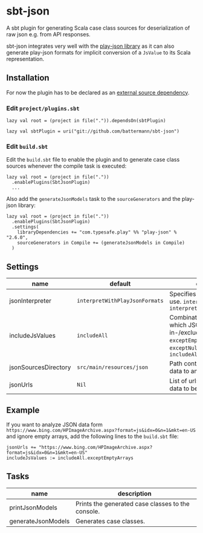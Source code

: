 # sbt-json

A sbt plugin for generating Scala case class sources for deserialization of raw json e.g. from API responses.

sbt-json integrates very well with the [play-json library](https://github.com/playframework/play-json) as it can also generate play-json formats for implicit conversion of a `JsValue` to its Scala representation.

## Installation

For now the plugin has to be declared as an [external source dependency](http://www.scala-sbt.org/0.13/docs/Plugins.html#1d%29+Project+dependency).

### Edit `project/plugins.sbt`

    lazy val root = (project in file(".")).dependsOn(sbtPlugin)
    
    lazy val sbtPlugin = uri("git://github.com/battermann/sbt-json")

### Edit `build.sbt`

Edit the `build.sbt` file to enable the plugin and to generate case class sources whenever the compile task is executed:

    lazy val root = (project in file("."))
      .enablePlugins(SbtJsonPlugin)
      ...

Also add the `generateJsonModels` task to the `sourceGenerators` and the play-json library:

    lazy val root = (project in file("."))
      .enablePlugins(SbtJsonPlugin)
      .settings(
        libraryDependencies += "com.typesafe.play" %% "play-json" % "2.6.0",
        sourceGenerators in Compile += (generateJsonModels in Compile)
      )
      
## Settings

| name     | default | description |
| -------- | ------- | ----------- |
| jsonInterpreter | `interpretWithPlayJsonFormats`    | Specifies which interpreter to use. `interpret` and `interpretWithPlayJsonFormats` |
| includeJsValues     | `includeAll`    | Combinator that specifies which JSON values should be in-/excluded for analyzation. `exceptEmptyArrays` and `exceptNullValues`. Example: `includeAll.exceptEmptyArrays` |
| jsonSourcesDirectory  | `src/main/resources/json` | Path containing the JSON data to analyze. |
| jsonUrls  | `Nil` | List of urls that serve JSON data to be analyzed. |

## Example

If you want to analyze JSON data form `https://www.bing.com/HPImageArchive.aspx?format=js&idx=0&n=1&mkt=en-US` and ignore empty arrays, add the following lines to the `build.sbt` file:

    jsonUrls += "https://www.bing.com/HPImageArchive.aspx?format=js&idx=0&n=1&mkt=en-US"
    includeJsValues := includeAll.exceptEmptyArrays

## Tasks

| name     | description |
| -------- | ----------- |
| printJsonModels | Prints the generated case classes to the console. |
| generateJsonModels | Generates case classes. |

